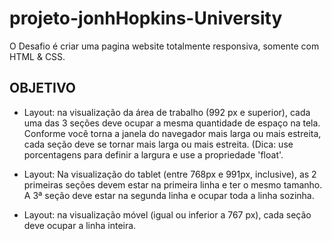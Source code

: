 # projeto-jonhHopkins-University
O Desafio é criar uma pagina website totalmente responsiva, somente com HTML &amp; CSS.

## OBJETIVO
- Layout: na visualização da área de trabalho (992 px e superior), cada uma das 3 seções deve ocupar a mesma quantidade de espaço na tela. Conforme você torna a janela do navegador mais larga ou mais estreita, cada seção deve se tornar mais larga ou mais estreita. (Dica: use porcentagens para definir a largura e use a propriedade 'float'.

- Layout: Na visualização do tablet (entre 768px e 991px, inclusive), as 2 primeiras seções devem estar na primeira linha e ter o mesmo tamanho. A 3ª seção deve estar na segunda linha e ocupar toda a linha sozinha.

- Layout: na visualização móvel (igual ou inferior a 767 px), cada seção deve ocupar a linha inteira.
